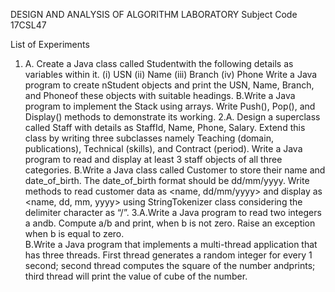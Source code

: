 DESIGN AND ANALYSIS OF ALGORITHM LABORATORY 
Subject Code 17CSL47 

List of Experiments
1. A. Create a Java class called Studentwith the following details as variables within it.
    (i) USN
    (ii) Name
    (iii) Branch
    (iv) Phone
    Write a Java program to create nStudent objects and print the USN, Name,
    Branch, and Phoneof these objects with suitable headings. 
  B.Write a Java program to implement the Stack using arrays. Write Push(), Pop(),
    and Display() methods to demonstrate its working. 
2.A. Design a superclass called Staff with details as StaffId, Name, Phone, Salary.
    Extend this class by writing three subclasses namely Teaching (domain,
    publications), Technical (skills), and Contract (period). Write a Java program to
    read and display at least 3 staff objects of all three categories.
	B.Write a Java class called Customer to store their name and date_of_birth. The
		date_of_birth format should be dd/mm/yyyy. Write methods to read customer
		data as <name, dd/mm/yyyy> and display as <name, dd, mm, yyyy> using
		StringTokenizer class considering the delimiter character as “/”. 
3.A.Write a Java program to read two integers a andb. Compute a/b and print, when
	 	b is not zero. Raise an exception when b is equal to zero. 		
	B.Write a Java program that implements a multi-thread application that has three
		threads. First thread generates a random integer for every 1 second; second
		thread computes the square of the number andprints; third thread will print the
		value of cube of the number. 

